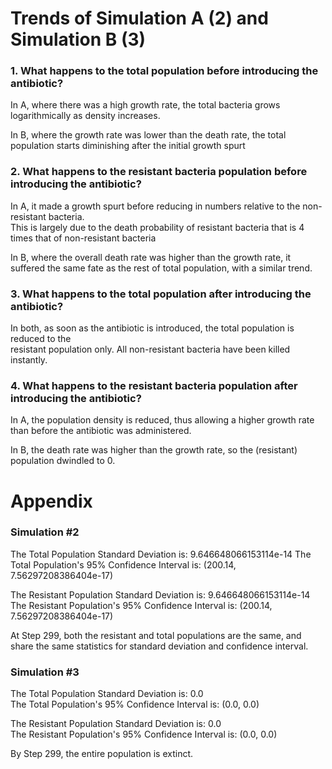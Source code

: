 # Trends of Simulation A (2) and Simulation B (3)
### 1. What happens to the total population before introducing the antibiotic?
In A, where there was a high growth rate, the total bacteria grows logarithmically as density increases.

In B, where the growth rate was lower than the death rate, the total population starts diminishing after the initial growth spurt

### 2. What happens to the resistant bacteria population before introducing the antibiotic?
In A, it made a growth spurt before reducing in numbers relative to the non-resistant bacteria.  
This is largely due to the death probability of resistant bacteria that is 4 times that of non-resistant bacteria

In B, where the overall death rate was higher than the growth rate, it suffered the same fate as the rest of total population, with a similar trend.

### 3. What happens to the total population after introducing the antibiotic?
In both, as soon as the antibiotic is introduced, the total population is reduced to the  
resistant population only. All non-resistant bacteria have been killed instantly.

### 4. What happens to the resistant bacteria population after introducing the antibiotic?
In A, the population density is reduced, thus allowing a higher growth rate than before the antibiotic was administered.

In B, the death rate was higher than the growth rate, so the (resistant) population dwindled to 0.




# Appendix


### Simulation #2
The Total Population Standard Deviation is:  9.646648066153114e-14
The Total Population's 95% Confidence Interval is:  (200.14, 7.56297208386404e-17)

The Resistant Population Standard Deviation is:  9.646648066153114e-14
The Resistant Population's 95% Confidence Interval is:  (200.14, 7.56297208386404e-17)

At Step 299, both the resistant and total populations are the same, and share the same statistics for standard deviation and confidence interval.

### Simulation #3
The Total Population Standard Deviation is:  0.0  
The Total Population's 95% Confidence Interval is:  (0.0, 0.0)

The Resistant Population Standard Deviation is:  0.0  
The Resistant Population's 95% Confidence Interval is:  (0.0, 0.0)

By Step 299, the entire population is extinct.